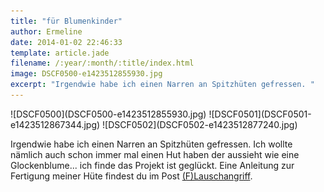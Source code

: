 ```yaml
---
title: "für Blumenkinder"
author: Ermeline
date: 2014-01-02 22:46:33
template: article.jade
filename: /:year/:month/:title/index.html
image: DSCF0500-e1423512855930.jpg
excerpt: "Irgendwie habe ich einen Narren an Spitzhüten gefressen. "
---
```


<div class='slideshow'>
![DSCF0500](DSCF0500-e1423512855930.jpg)
![DSCF0501](DSCF0501-e1423512867344.jpg)
![DSCF0502](DSCF0502-e1423512877240.jpg)
</div>

Irgendwie habe ich einen Narren an Spitzhüten gefressen. Ich wollte
nämlich auch schon immer mal einen Hut haben der aussieht wie eine
Glockenblume... ich finde das Projekt ist geglückt. Eine Anleitung zur
Fertigung meiner Hüte findest du im Post
[(F)Lauschangriff](http://flauschiversum.de/2014/04/flauschangriff/).
